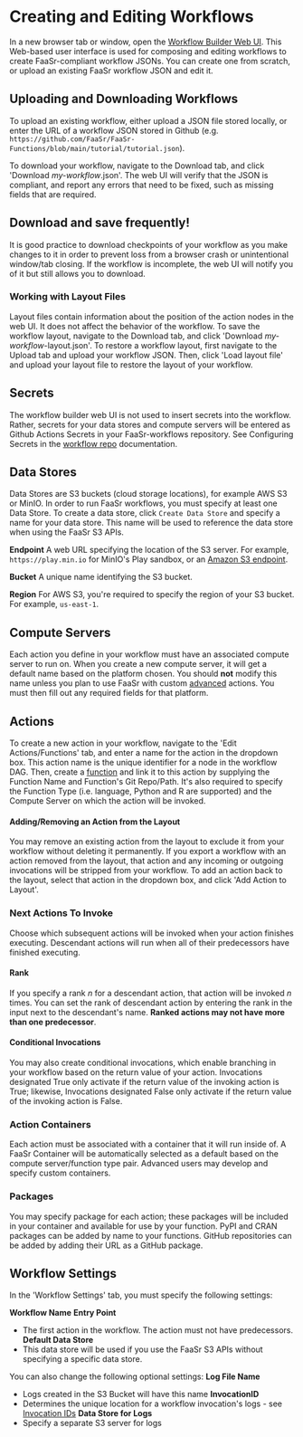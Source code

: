 # Creating and Editing Workflows

In a new browser tab or window, open the [Workflow Builder Web UI](https://faasr.io/FaaSr-workflow-builder/). This Web-based user interface is used for composing and editing workflows to create FaaSr-compliant workflow JSONs. You can create one from scratch, or upload an existing FaaSr workflow JSON and edit it.

## Uploading and Downloading Workflows

To upload an existing workflow, either upload a JSON file stored locally, or enter the URL of a workflow JSON stored in Github (e.g. `https://github.com/FaaSr/FaaSr-Functions/blob/main/tutorial/tutorial.json`).

To download your workflow, navigate to the Download tab, and click 'Download *my-workflow*.json'. The web UI will verify that the JSON is compliant, and report any errors that need to be fixed, such as missing fields that are required. 

## Download and save frequently!

It is good practice to download checkpoints of your workflow as you make changes to it in order to prevent loss from a browser crash or unintentional window/tab closing. If the workflow is incomplete, the web UI will notify you of it but still allows you to download.

### Working with Layout Files

Layout files contain information about the position of the action nodes in the web UI. It does not affect the behavior of the workflow. To save the workflow layout, navigate to the Download tab, and click 'Download *my-workflow*-layout.json'. To restore a workflow layout, first navigate to the Upload tab and upload your workflow JSON. Then, click 'Load layout file' and upload your layout file to restore the layout of your workflow.

## Secrets

The workflow builder web UI is not used to insert secrets into the workflow. Rather, secrets for your data stores and compute servers will be entered as Github Actions Secrets in your FaaSr-workflows repository. See Configuring Secrets in the [workflow repo] documentation.
## Data Stores

Data Stores are S3 buckets (cloud storage locations), for example AWS S3 or MinIO. In order to run FaaSr workflows, you must specify at least one Data Store. To create a data store, click `Create Data Store` and specify a name for your data store. This name will be used to reference the data store when using the FaaSr S3 APIs.

**Endpoint**
A web URL specifying the location of the S3 server. For example, `https://play.min.io` for MinIO's Play sandbox, or an [Amazon S3 endpoint](https://docs.aws.amazon.com/general/latest/gr/s3.html#s3_region).

**Bucket**
A unique name identifying the S3 bucket. 

**Region**
For AWS S3, you're required to specify the region of your S3 bucket. For example, `us-east-1`.

## Compute Servers

Each action you define in your workflow must have an associated compute server to run on. When you create a new compute server, it will get a default name based on the platform chosen. You should **not** modify this name unless you plan to use FaaSr with custom [advanced] actions. You must then fill out any required fields for that platform.

## Actions

To create a new action in your workflow, navigate to the 'Edit Actions/Functions' tab, and enter a name for the action in the dropdown box. This action name is the unique identifier for a node in the workflow DAG. Then, create a [function] and link it to this action by supplying the Function Name and Function's Git Repo/Path. It's also required to specify the Function Type (i.e. language, Python and R are supported) and the Compute Server on which the action will be invoked. 

#### Adding/Removing an Action from the Layout

You may remove an existing action from the layout to exclude it from your workflow without deleting it permanently. If you export a workflow with an action removed from the layout, that action and any incoming or outgoing invocations will be stripped from your workflow. To add an action back to the layout, select that action in the dropdown box, and click 'Add Action to Layout'.

### Next Actions To Invoke

Choose which subsequent actions will be invoked when your action finishes executing. Descendant actions will run when all of their predecessors have finished executing.

#### Rank

If you specify a rank *n* for a descendant action, that action will be invoked *n* times. You can set the rank of descendant action by entering the rank in the input next to the descendant's name. **Ranked actions may not have more than one predecessor**.

#### Conditional Invocations ####

You may also create conditional invocations, which enable branching in your workflow based on the return value of your action. Invocations designated True only activate if the return value of the invoking action is True; likewise, Invocations designated False only activate if the return value of the invoking action is False.

### Action Containers

Each action must be associated with a container that it will run inside of. A FaaSr Container will be automatically selected as a default based on the compute server/function type pair. Advanced users may develop and specify custom containers.

### Packages

You may specify package for each action; these packages will be included in your container and available for use by your function. PyPI and CRAN packages can be added by name to your functions. GitHub repositories can be added by adding their URL as a GitHub package.

## Workflow Settings

In the 'Workflow Settings' tab, you must specify the following settings:

**Workflow Name**
**Entry Point**
- The first action in the workflow. The action must not have predecessors.
**Default Data Store**
- This data store will be used if you use the FaaSr S3 APIs without specifying a specific data store.

You can also change the following optional settings:
**Log File Name**
- Logs created in the S3 Bucket will have this name
**InvocationID**
- Determines the unique location for a workflow invocation's logs - see [Invocation IDs]
**Data Store for Logs**
- Specify a separate S3 server for logs 

[workflow repo]: workflow_repo.md
[advanced]: advanced.md
[function]: functions.md
[Invocation IDs]: invocationid.md

